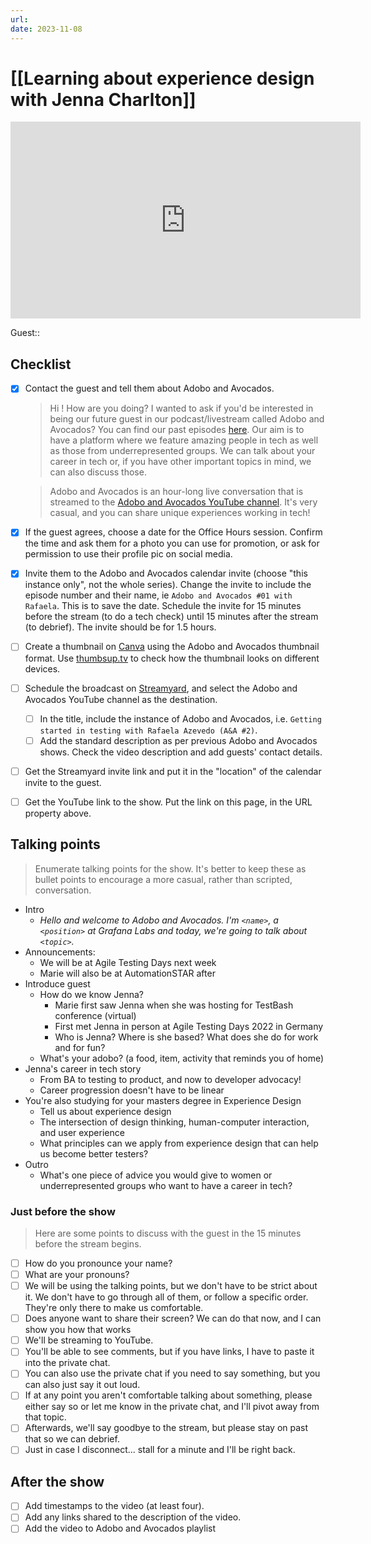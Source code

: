 ```yaml
---
url:
date: 2023-11-08
---
```

# [[Learning about experience design with Jenna Charlton]]

<iframe width="560" height="315" src="https://www.youtube.com/embed/" title="YouTube video player" frameborder="0" allow="accelerometer; autoplay; clipboard-write; encrypted-media; gyroscope; picture-in-picture" allowfullscreen></iframe>

Guest:: 

## Checklist

- [x] Contact the guest and tell them about Adobo and Avocados.
	> Hi <guest>! How are you doing? I wanted to ask if you'd be interested in being our future guest in our podcast/livestream called Adobo and Avocados? You can find our past episodes [here](https://www.youtube.com/@adoboandavocados/streams). Our aim is to have a platform where we feature amazing people in tech as well as those from underrepresented groups. We can talk about your career in tech or, if you have other important topics in mind, we can also discuss those.

	> Adobo and Avocados is an hour-long live conversation that is streamed to the [Adobo and Avocados YouTube channel](https://youtube.com//@adoboandavocados). It's very casual, and you can share unique experiences working in tech! 
- [x] If the guest agrees, choose a date for the Office Hours session. Confirm the time and ask them for a photo you can use for promotion, or ask for permission to use their profile pic on social media.
- [x] Invite them to the Adobo and Avocados calendar invite (choose "this instance only", not the whole series). Change the invite to include the episode number and their name, ie `Adobo and Avocados #01 with Rafaela`. This is to save the date. Schedule the invite for 15 minutes before the stream (to do a tech check) until 15 minutes after the stream (to debrief). The invite should be for 1.5 hours.
- [ ] Create a thumbnail on [Canva](https://canva.com) using the Adobo and Avocados thumbnail format. Use [thumbsup.tv](https://thumbsup.tv) to check how the thumbnail looks on different devices.
- [ ] Schedule the broadcast on [Streamyard](https://streamyard.com), and select the Adobo and Avocados YouTube channel as the destination.
	- [ ] In the title, include the instance of Adobo and Avocados, i.e. `Getting started in testing with Rafaela Azevedo (A&A #2)`.
	- [ ] Add the standard description as per previous Adobo and Avocados shows. Check the video description and add guests' contact details.
- [ ] Get the Streamyard invite link and put it in the "location" of the calendar invite to the guest.
- [ ] Get the YouTube link to the show. Put the link on this page, in the URL property above.

## Talking points

> Enumerate talking points for the show. It's better to keep these as bullet points to encourage a more casual, rather than scripted, conversation.

- Intro
	- *Hello and welcome to Adobo and Avocados. I'm `<name>`, a `<position>` at Grafana Labs and today, we're going to talk about `<topic>`.*
- Announcements:
  - We will be at Agile Testing Days next week
  - Marie will also be at AutomationSTAR after
- Introduce guest
  - How do we know Jenna?
    - Marie first saw Jenna when she was hosting for TestBash conference (virtual)
    - First met Jenna in person at Agile Testing Days 2022 in Germany
	- Who is Jenna? Where is she based? What does she do for work and for fun?
  - What's your adobo? (a food, item, activity that reminds you of home)
- Jenna's career in tech story
	- From BA to testing to product, and now to developer advocacy!
	- Career progression doesn't have to be linear
- You're also studying for your masters degree in Experience Design
	- Tell us about experience design
	- The intersection of design thinking, human-computer interaction, and user experience
	- What principles can we apply from experience design that can help us become better testers?
- Outro
	- What's one piece of advice you would give to women or underrepresented groups who want to have a career in tech?

### Just before the show

> Here are some points to discuss with the guest in the 15 minutes before the stream begins.

- [ ] How do you pronounce your name?
- [ ] What are your pronouns?
- [ ] We will be using the talking points, but we don't have to be strict about it. We don't have to go through all of them, or follow a specific order. They're only there to make us comfortable.
- [ ] Does anyone want to share their screen? We can do that now, and I can show you how that works
- [ ] We'll be streaming to YouTube.
- [ ] You'll be able to see comments, but if you have links, I have to paste it into the private chat.
- [ ] You can also use the private chat if you need to say something, but you can also just say it out loud.
- [ ] If at any point you aren't comfortable talking about something, please either say so or let me know in the private chat, and I'll pivot away from that topic.
- [ ] Afterwards, we'll say goodbye to the stream, but please stay on past that so we can debrief.
- [ ] Just in case I disconnect... stall for a minute and I'll be right back.

## After the show

- [ ] Add timestamps to the video (at least four).
- [ ] Add any links shared to the description of the video.
- [ ] Add the video to Adobo and Avocados playlist